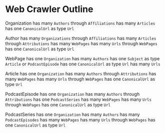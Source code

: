 # Web Crawler Outline

Organization
	has many `Authors` through `Affiliations`
	has many `Articles`
	has one `CanonicalUrl`  as type `Url`

Author
	has many `Organizations` through `Affiliations`
	has many `Articles` through `Attributions`
	has many `WebPages`
	has many `Urls`  through `WebPages`
	has one `CanonicalUrl`  as type `Url`

WebPage
	has one `Organization`
	has many `Authors` 
	has one `Subject` as type `Article` or `PodcastEpisode`
	has one `CanonicalUrl`  as type `Url`
	has many `Urls` 

Article
	has one `Organization`
	has many `Authors` through `Attributions`
	has many `WebPages`
	has many `Urls`  through `WebPages`
	has one `CanonicalUrl`  as type `Url`

PodcastEpisode
	has one `Organization`
	has many `Authors` through `Attributions`
	has one `PodcastSeries`
	has many `WebPages`
	has many `Urls`  through `WebPages`
	has one `CanonicalUrl` as type `Url`

PodcastSeries
	has one `Organization`
	has many `Authors`
	has many `PodcastEpisodes`
	has many `WebPages`
	has many `Urls`  through `WebPages`
	has one `CanonicalUrl` as type `Url`


